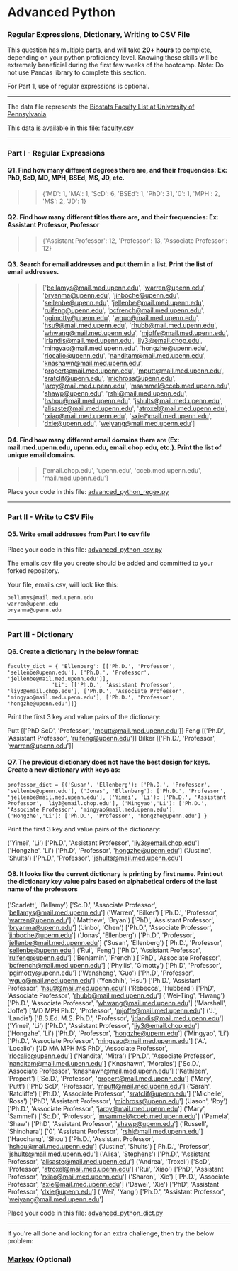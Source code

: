 # Advanced Python    

### Regular Expressions, Dictionary, Writing to CSV File  

This question has multiple parts, and will take **20+ hours** to complete, depending on your python proficiency level.  Knowing these skills will be extremely beneficial during the first few weeks of the bootcamp.  Note:  Do not use Pandas library to complete this section.  

For Part 1, use of regular expressions is optional.  

---

The data file represents the [Biostats Faculty List at University of Pennsylvania](http://www.med.upenn.edu/cceb/biostat/faculty.shtml)

This data is available in this file:  [faculty.csv](python/faculty.csv)

--- 

### Part I - Regular Expressions  


#### Q1. Find how many different degrees there are, and their frequencies: Ex:  PhD, ScD, MD, MPH, BSEd, MS, JD, etc.

>> {'MD': 1, 'MA': 1, 'ScD': 6, 'BSEd': 1, 'PhD': 31, '0': 1, 'MPH': 2, 'MS': 2, 'JD': 1}


#### Q2. Find how many different titles there are, and their frequencies:  Ex:  Assistant Professor, Professor

>> {'Assistant Professor': 12, 'Professor': 13, 'Associate Professor': 12}


#### Q3. Search for email addresses and put them in a list.  Print the list of email addresses.

>> ['bellamys@mail.med.upenn.edu', 'warren@upenn.edu', 'bryanma@upenn.edu', 'jinboche@upenn.edu', 'sellenbe@upenn.edu', 'jellenbe@mail.med.upenn.edu', 'ruifeng@upenn.edu', 'bcfrench@mail.med.upenn.edu', 'pgimotty@upenn.edu', 'wguo@mail.med.upenn.edu', 'hsu9@mail.med.upenn.edu', 'rhubb@mail.med.upenn.edu', 'whwang@mail.med.upenn.edu', 'mjoffe@mail.med.upenn.edu', 'jrlandis@mail.med.upenn.edu', 'liy3@email.chop.edu', 'mingyao@mail.med.upenn.edu', 'hongzhe@upenn.edu', 'rlocalio@upenn.edu', 'nanditam@mail.med.upenn.edu', 'knashawn@mail.med.upenn.edu', 'propert@mail.med.upenn.edu', 'mputt@mail.med.upenn.edu', 'sratclif@upenn.edu', 'michross@upenn.edu', 'jaroy@mail.med.upenn.edu', 'msammel@cceb.med.upenn.edu', 'shawp@upenn.edu', 'rshi@mail.med.upenn.edu', 'hshou@mail.med.upenn.edu', 'jshults@mail.med.upenn.edu', 'alisaste@mail.med.upenn.edu', 'atroxel@mail.med.upenn.edu', 'rxiao@mail.med.upenn.edu', 'sxie@mail.med.upenn.edu', 'dxie@upenn.edu', 'weiyang@mail.med.upenn.edu']


#### Q4. Find how many different email domains there are (Ex:  mail.med.upenn.edu, upenn.edu, email.chop.edu, etc.).  Print the list of unique email domains.

>> ['email.chop.edu', 'upenn.edu', 'cceb.med.upenn.edu', 'mail.med.upenn.edu']

Place your code in this file: [advanced_python_regex.py](python/advanced_python_regex.py)

---

### Part II - Write to CSV File

#### Q5.  Write email addresses from Part I to csv file

Place your code in this file: [advanced_python_csv.py](python/advanced_python_csv.py)

The emails.csv file you create should be added and committed to your forked repository.

Your file, emails.csv, will look like this:
```
bellamys@mail.med.upenn.edu
warren@upenn.edu
bryanma@upenn.edu
```

---

### Part III - Dictionary

#### Q6.  Create a dictionary in the below format:
```
faculty_dict = { 'Ellenberg': [['Ph.D.', 'Professor', 'sellenbe@upenn.edu'], ['Ph.D.', 'Professor', 'jellenbe@mail.med.upenn.edu']],
              'Li': [['Ph.D.', 'Assistant Professor', 'liy3@email.chop.edu'], ['Ph.D.', 'Associate Professor', 'mingyao@mail.med.upenn.edu'], ['Ph.D.', 'Professor', 'hongzhe@upenn.edu']]}
```
Print the first 3 key and value pairs of the dictionary:

>> 
Putt [['PhD ScD', 'Professor', 'mputt@mail.med.upenn.edu']] 
Feng [['Ph.D', 'Assistant Professor', 'ruifeng@upenn.edu']] 
Bilker [['Ph.D.', 'Professor', 'warren@upenn.edu']] 

#### Q7.  The previous dictionary does not have the best design for keys.  Create a new dictionary with keys as:

```
professor_dict = {('Susan', 'Ellenberg'): ['Ph.D.', 'Professor', 'sellenbe@upenn.edu'], ('Jonas', 'Ellenberg'): ['Ph.D.', 'Professor', 'jellenbe@mail.med.upenn.edu'], ('Yimei', 'Li'): ['Ph.D.', 'Assistant Professor', 'liy3@email.chop.edu'], ('Mingyao','Li'): ['Ph.D.', 'Associate Professor', 'mingyao@mail.med.upenn.edu'], ('Hongzhe','Li'): ['Ph.D.', 'Professor', 'hongzhe@upenn.edu'] }
```

Print the first 3 key and value pairs of the dictionary:

>> 
('Yimei', 'Li') ['Ph.D.', 'Assistant Professor', 'liy3@email.chop.edu'] 
('Hongzhe', 'Li') ['Ph.D', 'Professor', 'hongzhe@upenn.edu'] 
('Justine', 'Shults') ['Ph.D.', 'Professor', 'jshults@mail.med.upenn.edu'] 

#### Q8.  It looks like the current dictionary is printing by first name.  Print out the dictionary key value pairs based on alphabetical orders of the last name of the professors

>> 
('Scarlett', 'Bellamy') ['Sc.D.', 'Associate Professor', 'bellamys@mail.med.upenn.edu']
('Warren', 'Bilker') ['Ph.D.', 'Professor', 'warren@upenn.edu']
('Matthew', 'Bryan') ['PhD', 'Assistant Professor', 'bryanma@upenn.edu']
('Jinbo', 'Chen') ['Ph.D.', 'Associate Professor', 'jinboche@upenn.edu']
('Jonas', 'Ellenberg') ['Ph.D.', 'Professor', 'jellenbe@mail.med.upenn.edu']
('Susan', 'Ellenberg') ['Ph.D.', 'Professor', 'sellenbe@upenn.edu']
('Rui', 'Feng') ['Ph.D', 'Assistant Professor', 'ruifeng@upenn.edu']
('Benjamin', 'French') ['PhD', 'Associate Professor', 'bcfrench@mail.med.upenn.edu']
('Phyllis', 'Gimotty') ['Ph.D', 'Professor', 'pgimotty@upenn.edu']
('Wensheng', 'Guo') ['Ph.D', 'Professor', 'wguo@mail.med.upenn.edu']
('Yenchih', 'Hsu') ['Ph.D.', 'Assistant Professor', 'hsu9@mail.med.upenn.edu']
('Rebecca', 'Hubbard') ['PhD', 'Associate Professor', 'rhubb@mail.med.upenn.edu']
('Wei-Ting', 'Hwang') ['Ph.D.', 'Associate Professor', 'whwang@mail.med.upenn.edu']
('Marshall', 'Joffe') ['MD MPH Ph.D', 'Professor', 'mjoffe@mail.med.upenn.edu']
('J.', 'Landis') ['B.S.Ed. M.S. Ph.D.', 'Professor', 'jrlandis@mail.med.upenn.edu']
('Yimei', 'Li') ['Ph.D.', 'Assistant Professor', 'liy3@email.chop.edu']
('Hongzhe', 'Li') ['Ph.D', 'Professor', 'hongzhe@upenn.edu']
('Mingyao', 'Li') ['Ph.D.', 'Associate Professor', 'mingyao@mail.med.upenn.edu']
('A.', 'Localio') ['JD MA MPH MS PhD', 'Associate Professor', 'rlocalio@upenn.edu']
('Nandita', 'Mitra') ['Ph.D.', 'Associate Professor', 'nanditam@mail.med.upenn.edu']
('Knashawn', 'Morales') ['Sc.D.', 'Associate Professor', 'knashawn@mail.med.upenn.edu']
('Kathleen', 'Propert') ['Sc.D.', 'Professor', 'propert@mail.med.upenn.edu']
('Mary', 'Putt') ['PhD ScD', 'Professor', 'mputt@mail.med.upenn.edu']
('Sarah', 'Ratcliffe') ['Ph.D.', 'Associate Professor', 'sratclif@upenn.edu']
('Michelle', 'Ross') ['PhD', 'Assistant Professor', 'michross@upenn.edu']
('Jason', 'Roy') ['Ph.D.', 'Associate Professor', 'jaroy@mail.med.upenn.edu']
('Mary', 'Sammel') ['Sc.D.', 'Professor', 'msammel@cceb.med.upenn.edu']
('Pamela', 'Shaw') ['PhD', 'Assistant Professor', 'shawp@upenn.edu']
('Russell', 'Shinohara') ['0', 'Assistant Professor', 'rshi@mail.med.upenn.edu']
('Haochang', 'Shou') ['Ph.D.', 'Assistant Professor', 'hshou@mail.med.upenn.edu']
('Justine', 'Shults') ['Ph.D.', 'Professor', 'jshults@mail.med.upenn.edu']
('Alisa', 'Stephens') ['Ph.D.', 'Assistant Professor', 'alisaste@mail.med.upenn.edu']
('Andrea', 'Troxel') ['ScD', 'Professor', 'atroxel@mail.med.upenn.edu']
('Rui', 'Xiao') ['PhD', 'Assistant Professor', 'rxiao@mail.med.upenn.edu']
('Sharon', 'Xie') ['Ph.D.', 'Associate Professor', 'sxie@mail.med.upenn.edu']
('Dawei', 'Xie') ['PhD', 'Assistant Professor', 'dxie@upenn.edu']
('Wei', 'Yang') ['Ph.D.', 'Assistant Professor', 'weiyang@mail.med.upenn.edu']

Place your code in this file: [advanced_python_dict.py](python/advanced_python_dict.py)

--- 

If you're all done and looking for an extra challenge, then try the below problem:  

### [Markov](python/markov.py) (Optional)


